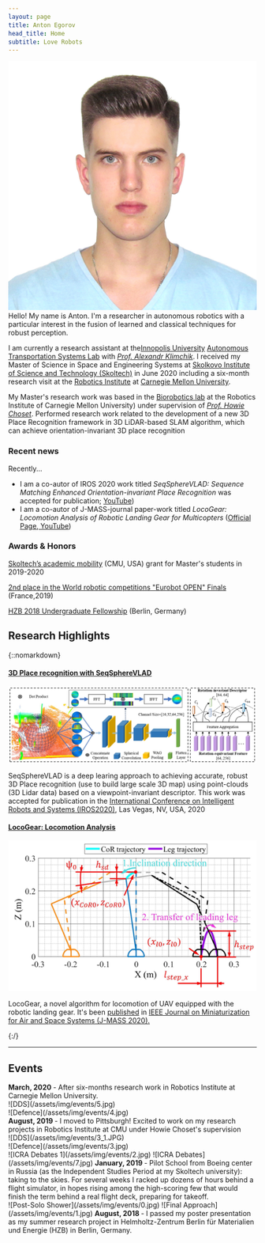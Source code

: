 ```yaml
---
layout: page
title: Anton Egorov
head_title: Home
subtitle: Love Robots 
---
```


<div class="pretty-links">
<div class="grid">
<div class="unit golden-small profile-pic">
<img class='site-profile' src="/assets/img/IMG_3727.JPG">
</div>
<div class="unit golden-large">
<div class="lead lead-about">
Hello! My name is Anton. I'm a researcher in autonomous robotics with a particular interest in the fusion of learned and classical techniques for robust perception.

I am currently a research assistant at the[Innopolis University](https://innopolis.university/en/) [Autonomous Transportation Systems Lab](https://robotics.innopolis.university/en/labs/laboratoriya-avtonomnyh-transportnyh-sistem/) with [*Prof. Alexandr Klimchik*](https://scholar.google.fr/citations?user=KLpMBj0AAAAJ&hl=en). I received my Master of Science in Space and Engineering Systems at [Skolkovo Institute of Science and Technology (Skoltech)](https://www.skoltech.ru/en/) in June 2020 including a six-month research visit at the [Robotics Institute](https://www.ri.cmu.edu/) at [Carnegie Mellon University](https://www.cmu.edu/).
</div>

<!-- I am a fan of philosophy, aviation, sport, food, and art. In particular, the work of Arthur Schopenhauer, William Blake, Simone Weil, Leonard Cohen, Cormac McCarthy, Bon Iver, Charlie Kaufman, Wintersleep, and Dylan Thomas.  -->

My Master's research work was based in the [Biorobotics lab](http://biorobotics.ri.cmu.edu/index.php) at the Robotics Institute of Carnegie Mellon University) under supervision of [*Prof. Howie Choset*](https://scholar.google.com/citations?user=4fvo61oAAAAJ&hl=en). Performed research work related to the development of a new 3D Place Recognition framework in 3D LiDAR-based SLAM algorithm, which can achieve orientation-invariant 3D place recognition
</div>
</div>
</div>

<div class="grid news-about">
<div class="unit golden-large news">

<h3> <i class="fa fa-newspaper-o"></i> Recent news </h3>

<!-- I am currently...
* the web chair for the upcoming [Conference on Robot Learning (CoRL 2020)](https://www.robot-learning.org/).  -->

Recently... 
* I am a co-autor of IROS 2020 work titled *SeqSphereVLAD: Sequence Matching Enhanced Orientation-invariant Place Recognition* was accepted for publication;<!-- ([Official Page](https://roboticsconference.org/program/papers/7/), [<i class="fa fa-book"></i> arXiv preprint](https://arxiv.org/abs/2006.01031), --> [<i class="fa fa-youtube"></i> YouTube](https://www.youtube.com/watch?v=MB3CF2yy2EU))
* I am a co-autor of J-MASS-journal paper-work titled *LocoGear: Locomotion Analysis of Robotic Landing
Gear for Multicopters* ([Official Page](https://ieeexplore.ieee.org/document/9163320),[<i class="fa fa-youtube"></i> YouTube](https://www.youtube.com/watch?v=Ug_XYDpnKl0))

</div>

<div class="unit golden-small about">


<h3> <i class="fa fa-id-card"></i> Awards & Honors </h3>

<a href="https://www.skoltech.ru/en/education/academic-mobility/" >Skoltech’s academic mobility<a> (CMU, USA) grant for Master's students in 2019-2020

<a href="https://truestory.skoltech.ru/reset" > 2nd place in the World robotic competitions "Eurobot OPEN" Finals</a> (France,2019)

<a href="https://www.helmholtz-berlin.de/jobskarriere/sommerstudenten/index_en.html" > HZB 2018 Undergraduate Fellowship<a> (Berlin, Germany)
</div>
</div>

## Research Highlights
{::nomarkdown} 
<div class="projects">

  <div class="grid">
      <div class="unit half">
        <div class="project">
          <h4 class="project-title"> <a href="https://www.youtube.com/watch?v=MB3CF2yy2EU">3D Place recognition with SeqSphereVLAD</a></h4>
          <img src='/assets/img/projects/spherevlad_framework.jpg' class='project-img'>
          <p>SeqSphereVLAD is a deep learing approach to achieving accurate, robust 3D Place recognition (use to build large scale 3D map) using point-clouds (3D Lidar data) based on a viewpoint-invariant descriptor.  This work was accepted for publication in the  <a href="https://www.iros2020.org/index.html"> International Conference on Intelligent Robots and Systems (IROS2020)</a>, Las Vegas, NV, USA, 2020
        </div>
      </div>

  <div class="unit half">
    <div class="project">
      <h4 class="project-title"><a href="https://ieeexplore.ieee.org/document/9163320">LocoGear: Locomotion Analysis</a></h4>
      <img src='/assets/img/papers/geer_fig1.png' class='project-img'>
      <p> LocoGear, a novel algorithm for locomotion of UAV equipped with the robotic landing gear. It's been  <a href="https://ieeexplore.ieee.org/document/9163320"><i class="fa fa-file-text" aria-hidden="true"></i> published</a> in <a href="https://ieee-jmass.org/"> IEEE Journal on Miniaturization for Air and Space Systems (J-MASS 2020).</a></p>
      </div>
  </div>
  </div><!-- grid -->



</div>
{:/}

---

## Events

<div class="grid">

<div class="unit whole news-item">
<strong> March, 2020 </strong> - After six-months research work in Robotics Institute at Carnegie Mellon University.
</div>

<div class="unit whole news-item">
<div class="unit half news-item">
![DDS](/assets/img/events/5.jpg)
</div>
<div class="unit half news-item">
![Defence](/assets/img/events/4.jpg)
</div>
<div class="unit whole news-item">
<strong> August, 2019 </strong> - I moved to Pittsburgh! Excited to work on my research projects in Robotics Institute at CMU under Howie Choset's supervision
</div>

<div class="unit whole news-item">
<div class="unit half news-item">
![DDS](/assets/img/events/3_1.JPG)
</div>
<div class="unit half news-item">
![Defence](/assets/img/events/3.jpg)
</div>
</div>

<div class="unit half news-item">
![ICRA Debates 1](/assets/img/events/2.jpg)
![ICRA Debates](/assets/img/events/7.jpg)
<strong> January, 2019 </strong> - Pilot School from Boeing center in Russia (as the Independent Studies Period at my Skoltech university): taking to the skies. For several weeks I racked up dozens of hours behind a flight simulator, in hopes rising among the high-scoring few that would finish the term behind a real flight deck, preparing for takeoff.
</div>

<div class="unit half news-item">
![Post-Solo Shower](/assets/img/events/0.jpg)
![Final Approach](/assets/img/events/1.jpg)
<strong> August, 2018 </strong> - I passed my poster presentation as my summer research project in Helmholtz-Zentrum Berlin für Materialien und Energie (HZB) in Berlin, Germany. 
</div>
</div>
</div><!-- grid -->


